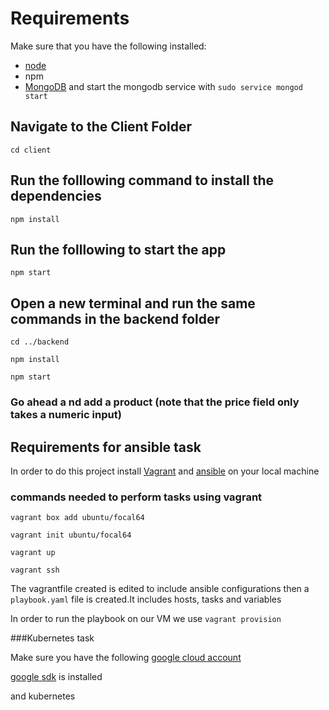# Requirements
Make sure that you have the following installed:
- [node](https://www.digitalocean.com/community/tutorials/how-to-install-node-js-on-ubuntu-18-04) 
- npm 
- [MongoDB](https://docs.mongodb.com/manual/tutorial/install-mongodb-on-ubuntu/) and start the mongodb service with `sudo service mongod start`

## Navigate to the Client Folder 
 `cd client`

## Run the folllowing command to install the dependencies 
 `npm install`

## Run the folllowing to start the app
 `npm start`

## Open a new terminal and run the same commands in the backend folder
 `cd ../backend`

 `npm install`

 `npm start`

 ### Go ahead a nd add a product (note that the price field only takes a numeric input)
 
 ## Requirements for ansible task
 
 In order to do this project install [Vagrant](https://developer.hashicorp.com/vagrant/docs/installation) and [ansible](https://docs.ansible.com/ansible/latest/installation_guide/intro_installation.html) on your local machine
 
 ### commands needed to perform tasks using vagrant
 
 `vagrant box add ubuntu/focal64`
 
 `vagrant init ubuntu/focal64`
 
 `vagrant up`
 
 `vagrant ssh`
 
 
 The vagrantfile created is edited to include ansible configurations then a `playbook.yaml` file is created.It includes hosts, tasks and variables
 
 In order to run the playbook on our VM we use `vagrant provision`
 
 ###Kubernetes task

Make sure you have the following
[google cloud account](https://cloud.google.com/cloud-console/?utm_source=google&utm_medium=cpc&utm_campaign=emea-emea-all-en-dr-bkws-all-all-trial-e-gcp-1011340&utm_content=text-ad-none-any-DEV_c-CRE_574627824862-ADGP_Hybrid%20%7C%20BKWS%20-%20EXA%20%7C%20Txt%20~%20Management%20Tools%20~%20Cloud%20Console%23v2-KWID_43700053286075712-kwd-55675752867-userloc_1009824&utm_term=KW_google%20cloud%20console-NET_g-PLAC_&gclid=EAIaIQobChMI-vml8Pfi_AIVboxoCR3tQA2PEAAYASAAEgJItvD_BwE&gclsrc=aw.ds)

[google sdk](https://cloud.google.com/sdk/docs/install) is installed

and kubernetes

 
 
 
